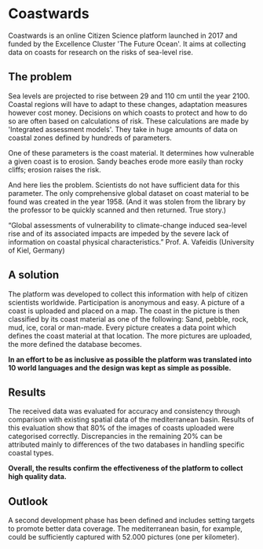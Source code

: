 # Coastwards

Coastwards is an online Citizen Science platform launched in 2017 and funded by the Excellence Cluster 'The Future Ocean'. It aims at collecting data on coasts for research on the risks of sea-level rise.

## The problem

Sea levels are projected to rise between 29 and 110 cm until the year 2100. Coastal regions will have to adapt to these changes, adaptation measures however cost money. Decisions on which coasts to protect and how to do so are often based on calculations of risk. These calculations are made by 'Integrated assessment models'. They take in huge amounts of data on coastal zones defined by hundreds of parameters.

One of these parameters is the coast material. It determines how vulnerable a given coast is to erosion. Sandy beaches erode more easily than rocky cliffs; erosion raises the risk.

And here lies the problem. Scientists do not have sufficient data for this parameter. The only comprehensive global dataset on coast material to be found was created in the year 1958. (And it was stolen from the library by the professor to be quickly scanned and then returned. True story.)

“Global assessments of vulnerability to climate-change induced sea-level rise and of its associated impacts are impeded by the severe lack of information on coastal physical characteristics.” Prof. A. Vafeidis (University of Kiel, Germany)

## A solution

The platform was developed to collect this information with help of citizen scientists worldwide. Participation is anonymous and easy. A picture of a coast is uploaded and placed on a map. The coast in the picture is then classified by its coast material as one of the following: Sand, pebble, rock, mud, ice, coral or man-made. Every picture creates a data point which defines the coast material at that location. The more pictures are uploaded, the more defined the database becomes. 

**In an effort to be as inclusive as possible the platform was translated into 10 world languages and the design was kept as simple as possible.**

## Results

The received data was evaluated for accuracy and consistency through comparison with existing spatial data of the mediterranean basin. Results of this evaluation show that 80% of the images of coasts uploaded were categorised correctly. Discrepancies in the remaining 20% can be attributed mainly to differences of the two databases in handling specific coastal types.

**Overall, the results confirm the effectiveness of the platform to collect high quality data.**

## Outlook

A second development phase has been defined and includes setting targets to promote better data coverage. The mediterranean basin, for example, could be sufficiently captured with 52.000 pictures (one per kilometer).
